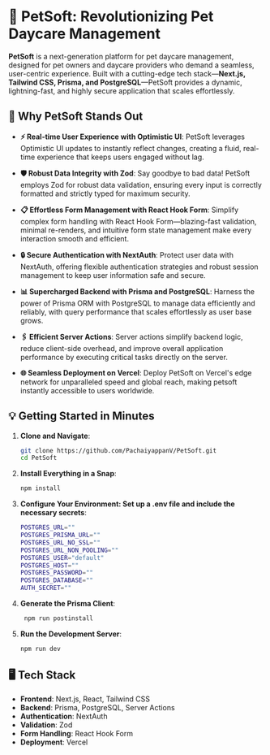 # 🐾 **PetSoft**: Revolutionizing Pet Daycare Management

**PetSoft** is a next-generation platform for pet daycare management, designed for pet owners and daycare providers who demand a seamless, user-centric experience. Built with a cutting-edge tech stack—**Next.js, Tailwind CSS, Prisma, and PostgreSQL**—PetSoft provides a dynamic, lightning-fast, and highly secure application that scales effortlessly.

## 🚀 **Why PetSoft Stands Out**

- **⚡ Real-time User Experience with Optimistic UI**: PetSoft leverages Optimistic UI updates to instantly reflect changes, creating a fluid, real-time experience that keeps users engaged without lag.

- **🛡️ Robust Data Integrity with Zod**: Say goodbye to bad data! PetSoft employs Zod for robust data validation, ensuring every input is correctly formatted and strictly typed for maximum security.

- **📋 Effortless Form Management with React Hook Form**: Simplify complex form handling with React Hook Form—blazing-fast validation, minimal re-renders, and intuitive form state management make every interaction smooth and efficient.

- **🔒 Secure Authentication with NextAuth**: Protect user data with NextAuth, offering flexible authentication strategies and robust session management to keep user information safe and secure.

- **📊 Supercharged Backend with Prisma and PostgreSQL**: Harness the power of Prisma ORM with PostgreSQL to manage data efficiently and reliably, with query performance that scales effortlessly as user base grows.

- **🖇️ Efficient Server Actions**: Server actions simplify backend logic, reduce client-side overhead, and improve overall application performance by executing critical tasks directly on the server.

- **🌐 Seamless Deployment on Vercel**: Deploy PetSoft on Vercel's edge network for unparalleled speed and global reach, making petsoft instantly accessible to users worldwide.

## 💡 **Getting Started in Minutes**

1. **Clone and Navigate**:
   ```bash
   git clone https://github.com/PachaiyappanV/PetSoft.git
   cd PetSoft
   ```
2. **Install Everything in a Snap**:
   ```bash
   npm install
   ```
3. **Configure Your Environment: Set up a .env file and include the necessary secrets**:
   ```bash
   POSTGRES_URL=""
   POSTGRES_PRISMA_URL=""
   POSTGRES_URL_NO_SSL=""
   POSTGRES_URL_NON_POOLING=""
   POSTGRES_USER="default"
   POSTGRES_HOST=""
   POSTGRES_PASSWORD=""
   POSTGRES_DATABASE=""
   AUTH_SECRET=""
   ```
4. **Generate the Prisma Client**:
   ```bash
    npm run postinstall
   ```
5. **Run the Development Server**:
   ```bash
   npm run dev
   ```

## 🖥️ **Tech Stack**

- **Frontend**: Next.js, React, Tailwind CSS
- **Backend**: Prisma, PostgreSQL, Server Actions
- **Authentication**: NextAuth
- **Validation**: Zod
- **Form Handling**: React Hook Form        
- **Deployment**: Vercel          

     
   
   
      
   
